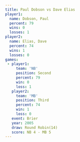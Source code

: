 ```yaml
---
title: Paul Dobson vs Dave Elias
player1:            
  name: Dobson, Paul
  percent: 79       
  wins: 0           
  losses: 1         
player2:            
  name: Elias, Dave 
  percent: 74       
  wins: 1           
  losses: 0         
games:
 - player1:          
     team: 'NB'      
     position: Second
     percent: 79     
     win: 0          
     loss: 1         
   player2:         
     team: 'MB'     
     position: Third
     percent: 74    
     win: 1         
     loss: 0        
   event: Brier         
   year: 2005           
   draw: Round Robin(14)
   score: NB 4 - MB 5   
---
```

